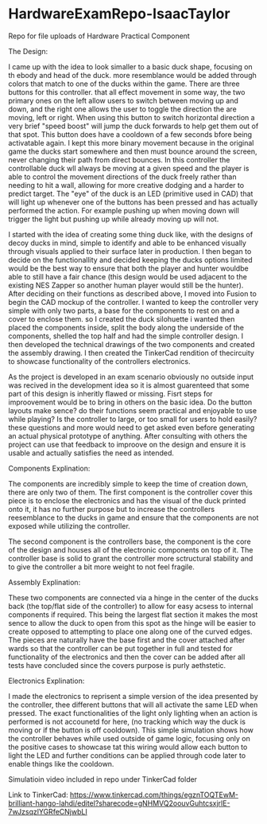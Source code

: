 # HardwareExamRepo-IsaacTaylor
Repo for file uploads of Hardware Practical Component

The Design:

I came up with the idea to look simaller to a basic duck shape, focusing on th ebody and head of the duck. more resemblance would be added through colors that match to one of the ducks within the game. There are three buttons for this controller. that all effect movement in some way, the two primary ones on the left allow users to switch between moving up and down, and the right one allows the user to toggle the direction the are moving, left or right. When using this button to switch horizontal direction a very brief "speed boost" will jump the duck forwards to help get them out of that spot. This button does have a cooldown of a few seconds bfore being activatable again. I kept this more binary movement because in the original game the ducks start somewhere and then must bounce around the screen, never changing their path from direct bounces. In this controller the controllable duck wll always be moving at a given speed and the player is able to control the movement directions of the duck freely rather than needing to hit a wall, allowing for more creative dodging and a harder to predict target. The "eye" of the duck is an LED (primitive used in CAD) that will light up whenever one of the buttons has been pressed and has actually performed the action. For example pushing up when moving down will trigger the light but pushing up while already moving up will not. 

I started with the idea of creating some thing duck like, with the designs of decoy ducks in mind, simple to identify and able to be enhanced visually through visuals applied to their surface later in production. I then began to decide on the functionallity and decided keeping the ducks options limited would be the best way to ensure that both the player and hunter wouldbe able to still have a fair chance (this design would be used adjacent to the existing NES Zapper so another human player would still be the hunter). After deciding on their functions as described above, I moved into Fusion to begin the CAD mockup of the controller. I wanted to keep the controller very simple with only two parts, a base for the components to rest on and a cover to enclose them. so I created the duck silohuette i wanted then placed the components inside, split the body along the underside of the components, shelled the top half and had the simple controller design. I then developed the technical drawings of the two components and created the assembly drawing. I then created the TinkerCad rendition of thecircuity to showcase functionality of the controllers electronics.

As the project is developed in an exam scenario obviously no outside input was recived in the development idea so it is almost guarenteed that some part of this design is inheritly flawed or missing. Fisrt steps for improovement would be to bring in others on the basic idea. Do the button layouts make sence? do their functions seem practical and enjoyable to use while playing? Is the controller to large, or too small for users to hold easily? these questions and more would need to get asked even before generating an actual physical prototype of anything. After consulting with others the project can use that feedback to improove on the design and ensure it is usable and actually satisfies the need as intended.


Components Explination:

The components are incredibly simple to keep the time of creation down, there are only two of them. The first component is the controller cover this piece is to enclose the electronics and has the visual of the duck printed onto it, it has no further purpose but to increase the controllers reesemblance to the ducks in game and ensure that the components are not exposed while utilizing the controller.

The second component is the controllers base, the component is the core of the design and houses all of the electronic components on top of it. The controller base is solid to grant the controller more sctructural stability and to give the controller a bit more weight to not feel fragile.


Assembly Explination:

These two components are connected via a hinge in the center of the ducks back (the top/flat side of the controller) to allow for easy acsess to internal components if required. This being the largest flat section it makes the most sence to allow the duck to open from this spot as the hinge will be easier to create opposed to attempting to place one along one of the curved edges. The pieces are naturally have the base first and the cover attached after wards so that the controller can be put together in full and tested for functionality of the electronics and then the cover can be added after all tests have concluded since the covers purpose is purly aethstetic.


Electronics Explination:

I made the electronics to reprisent a simple version of the idea presented by the controller, thee different buttons that will all activate the same LED when pressed. The exact functionalities of the light only lighting when an action is performed is not accounetd for here, (no tracking which way the duck is moving or if the button is off cooldown). This simple simulation shows how the controller behaves while used outside of game logic, focusing only on the positive cases to showcase tat this wiring would allow each button to light the LED and further conditions can be applied through code later to enable things like the cooldown.

Simulatioin video included in repo under TinkerCad folder


Link to TinkerCad: https://www.tinkercad.com/things/egznTOQTEwM-brilliant-hango-lahdi/editel?sharecode=gNHMVQ2oouvGuhtcsxjrlE-7wJzsqzlYGRfeCNjwbLI




















